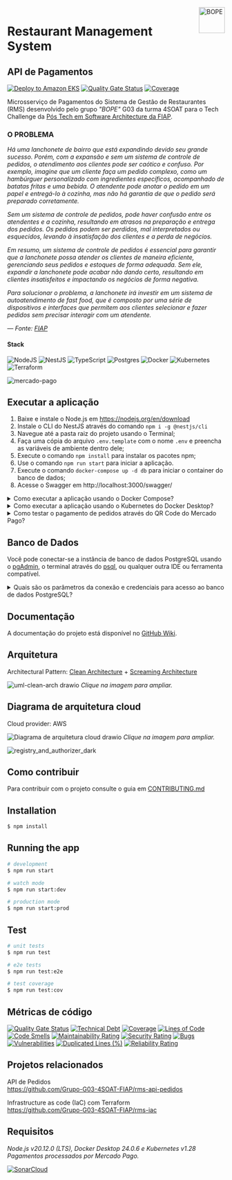 <img src="https://github.com/Grupo-G03-4SOAT-FIAP/rms-backend/raw/main/docs/img/bope-faca-na-carveira-knife-skull-logo.png" alt="BOPE" title="BOPE" align="right" height="60" />

# Restaurant Management System
## API de Pagamentos

[![Deploy to Amazon EKS](https://github.com/Grupo-G03-4SOAT-FIAP/rms-api-pagamentos/actions/workflows/deploy.yml/badge.svg)](https://github.com/Grupo-G03-4SOAT-FIAP/rms-api-pagamentos/actions/workflows/deploy.yml)
[![Quality Gate Status](https://sonarcloud.io/api/project_badges/measure?project=Grupo-G03-4SOAT-FIAP_rms-api-pagamentos&metric=alert_status)](https://sonarcloud.io/summary/new_code?id=Grupo-G03-4SOAT-FIAP_rms-api-pagamentos)
[![Coverage](https://sonarcloud.io/api/project_badges/measure?project=Grupo-G03-4SOAT-FIAP_rms-api-pagamentos&metric=coverage)](https://sonarcloud.io/summary/new_code?id=Grupo-G03-4SOAT-FIAP_rms-api-pagamentos)

Microsserviço de Pagamentos do Sistema de Gestão de Restaurantes (RMS) desenvolvido pelo grupo *"BOPE"* G03 da turma 4SOAT para o Tech Challenge da [Pós Tech em Software Architecture da FIAP](https://postech.fiap.com.br/curso/software-architecture/).

### O PROBLEMA

*Há uma lanchonete de bairro que está expandindo devido seu grande sucesso. Porém, com a expansão e sem um sistema de controle de pedidos, o atendimento aos clientes pode ser caótico e confuso. Por exemplo, imagine que um cliente faça um pedido complexo, como um hambúrguer personalizado com ingredientes específicos, acompanhado de batatas fritas e uma bebida. O atendente pode anotar o pedido em um papel e entregá-lo à cozinha, mas não há garantia de que o pedido será preparado corretamente.*

*Sem um sistema de controle de pedidos, pode haver confusão entre os atendentes e a cozinha, resultando em atrasos na preparação e entrega dos pedidos. Os pedidos podem ser perdidos, mal interpretados ou esquecidos, levando à insatisfação dos clientes e a perda de negócios.*

*Em resumo, um sistema de controle de pedidos é essencial para garantir que a lanchonete possa atender os clientes de maneira eficiente, gerenciando seus pedidos e estoques de forma adequada. Sem ele, expandir a lanchonete pode acabar não dando certo, resultando em clientes insatisfeitos e impactando os negócios de forma negativa.*

*Para solucionar o problema, a lanchonete irá investir em um sistema de autoatendimento de fast food, que é composto por uma série de dispositivos e interfaces que permitem aos clientes selecionar e fazer pedidos sem precisar interagir com um atendente.*

*— Fonte: [FIAP](https://www.fiap.com.br/)*

#### Stack

![NodeJS](https://img.shields.io/badge/node.js-6DA55F?style=for-the-badge&logo=node.js&logoColor=white)
![NestJS](https://img.shields.io/badge/nestjs-%23E0234E.svg?style=for-the-badge&logo=nestjs&logoColor=white)
![TypeScript](https://img.shields.io/badge/typescript-%23007ACC.svg?style=for-the-badge&logo=typescript&logoColor=white)
![Postgres](https://img.shields.io/badge/postgres-%23316192.svg?style=for-the-badge&logo=postgresql&logoColor=white)
![Docker](https://img.shields.io/badge/docker-%230db7ed.svg?style=for-the-badge&logo=docker&logoColor=white)
![Kubernetes](https://img.shields.io/badge/kubernetes-%23326ce5.svg?style=for-the-badge&logo=kubernetes&logoColor=white)
![Terraform](https://img.shields.io/badge/terraform-%235835CC.svg?style=for-the-badge&logo=terraform&logoColor=white)

![mercado-pago](https://github.com/Grupo-G03-4SOAT-FIAP/rms-api-monolito/assets/5115895/ad2f673e-ba14-4824-b2dd-24dbbce72bf3)

## Executar a aplicação

1. Baixe e instale o Node.js em https://nodejs.org/en/download
2. Instale o CLI do NestJS através do comando `npm i -g @nestjs/cli`
3. Navegue até a pasta raiz do projeto usando o Terminal;
4. Faça uma cópia do arquivo `.env.template` com o nome `.env` e preencha as variáveis de ambiente dentro dele;
5. Execute o comando `npm install` para instalar os pacotes npm;
6. Use o comando `npm run start` para iniciar a aplicação.
7. Execute o comando `docker-compose up -d db` para iniciar o container do banco de dados;
8. Acesse o Swagger em http://localhost:3000/swagger/

<details>

<summary>Como executar a aplicação usando o Docker Compose?</summary>

## Executar a aplicação usando o Docker Compose

1. Clone este repositório;
2. Navegue até a pasta raiz do projeto usando o Terminal;
3. Faça uma cópia do arquivo `.env.template` com o nome `.env` e preencha as variáveis de ambiente dentro dele;
4. Execute o comando `docker-compose up`
5. Acesse o Swagger em http://localhost:3000/swagger/

</details>

<details>

<summary>Como executar a aplicação usando o Kubernetes do Docker Desktop?</summary>

## Executar a aplicação usando o Kubernetes do Docker Desktop

1. Clone este repositório;
2. Navegue até a pasta raiz do projeto usando o Terminal;
3. Use o comando `docker build -t rms-api-pagamentos:latest .` para gerar a imagem de container da aplicação;
4. Use o comando `kubectl apply -f k8s/development/postgres/namespace.yaml -f k8s/development/postgres/pvc-pv.yaml -f k8s/development/postgres/config.yaml -f k8s/development/postgres/secrets.yaml -f k8s/development/postgres/deployment.yaml -f k8s/development/postgres/service.yaml` para fazer deploy do banco de dados;
5. Use o comando `kubectl apply -f k8s/development/bff/namespace.yaml -f k8s/development/bff/config.yaml -f k8s/development/bff/secrets.yaml -f k8s/development/bff/deployment.yaml -f k8s/development/bff/service.yaml -f k8s/development/bff/hpa.yaml` para fazer deploy da aplicação;
6. Acesse o Swagger em http://localhost:3000/swagger/

> Para remover a aplicação do Kubernetes, use o comando `kubectl delete namespace rms`

#### Sobre os Secrets do Kubernetes

Em seu ambiente de desenvolvimento, por questão de segurança, abra os arquivos `/k8s/development/postgres/secrets.yaml` e `/k8s/development/bff/secrets.yaml` na pasta `/k8s/development` e preencha os valores sensíveis manualmente.

> No ambiente de produção os Secrets do Kubernetes são gerenciados pelo AWS Secrets Manager.

Para mais informações visite a página [Boas práticas para secrets do Kubernetes](https://kubernetes.io/docs/concepts/security/secrets-good-practices/#avoid-sharing-secret-manifests).

</details>

<details>

<summary>Como testar o pagamento de pedidos através do QR Code do Mercado Pago?</summary>

## Instruções para testar o pagamento de pedidos através do QR Code do Mercado Pago

Para testar o pagamento de pedidos usando o QR Code do Mercado Pago você vai precisar criar uma Aplicação no [portal do Mercado Pago Developers](https://www.mercadopago.com.br/developers/pt).

1. Siga as instruções na página [Pré-requisitos](https://www.mercadopago.com.br/developers/pt/docs/qr-code/pre-requisites) no Mercado Pago Developers;
2. Após criar as contas de teste do `Vendedor` e do `Comprador`, abra uma janela anônima (Ctrl + Shift + P) no navegador e faça login no [portal do Mercado Pago Developers](https://www.mercadopago.com.br/developers/pt) **usando o usuário e senha da conta de teste do Vendedor**;
3. Após fazer login no portal do Mercado Pago Developers usando o usuário e senha da conta de teste do **Vendedor**, crie uma aplicação de testes **dento da conta de testes do Vendedor**.
4. Anote o `User ID` que aparece em baixo de "Detalhes da aplicação" na página inicial da aplicação de testes dentro da conta de testes do Vendedor;
5. Clique em "Credenciais de teste" no menu do lado esquerdo da tela e anote o `Access Token` da aplicação de testes;
6. Usando o [Postman](https://www.postman.com/), cadastre uma **Loja** conforme instruções na página [Criar loja](https://www.mercadopago.com.br/developers/pt/reference/stores/_users_user_id_stores/post). Anote o `id` da Loja que você cadastrou;
7. Usando o [Postman](https://www.postman.com/), cadastre um **Caixa** conforme instruções na página [Criar caixa](https://www.mercadopago.com.br/developers/pt/reference/pos/_pos/post). Anote o `external_id` do Caixa que você cadastrou;
8. Preencha as variáveis de ambiente no arquivo `.env` com o `User ID` e `Access Token` da aplicação de testes e com o `id` da Loja e o `external_id` do Caixa que você de cadastrou anteriormente através da API do Mercado Pago;
9. Ative a feature flag `ENABLE_MERCADOPAGO=true` no arquivo `.env`
10. Execute a aplicação.

</details>

## Banco de Dados

Você pode conectar-se a instância de banco de dados PostgreSQL usando o [pgAdmin](https://www.pgadmin.org/download/), o terminal através do [psql](https://www.postgresql.org/download/), ou qualquer outra IDE ou ferramenta compatível.

<details>

<summary>Quais são os parâmetros da conexão e credenciais para acesso ao banco de dados PostgreSQL?</summary>

<br>

> Host: localhost\
> Porta: 5432 (padrão)\
> Usuário: pguser\
> Senha: pgpwd\
> DB name: rms

</details>

## Documentação

A documentação do projeto está disponível no [GitHub Wiki](https://github.com/Grupo-G03-4SOAT-FIAP/rms-backend/wiki).

## Arquitetura

Architectural Pattern: [Clean Architecture](https://blog.cleancoder.com/uncle-bob/2012/08/13/the-clean-architecture.html) + [Screaming Architecture](https://blog.cleancoder.com/uncle-bob/2011/09/30/Screaming-Architecture.html)

![uml-clean-arch drawio](https://github.com/Grupo-G03-4SOAT-FIAP/rms-api-monolito/assets/5115895/c19b37cb-5d1a-4328-8611-f9321a95e068)
*Clique na imagem para ampliar.*

## Diagrama de arquitetura cloud

Cloud provider: AWS

![Diagrama de arquitetura cloud drawio](https://github.com/Grupo-G03-4SOAT-FIAP/rms-api-monolito/assets/5115895/7cf5b858-5c7e-47d6-9def-2cda7e470134)
*Clique na imagem para ampliar.*

![registry_and_authorizer_dark](https://github.com/Grupo-G03-4SOAT-FIAP/rms-api-monolito/assets/5115895/51c34341-099e-4395-a2a9-acdb62cc6c71)

## Como contribuir

Para contribuir com o projeto consulte o guia em [CONTRIBUTING.md](CONTRIBUTING.md)

## Installation

```bash
$ npm install
```

## Running the app

```bash
# development
$ npm run start

# watch mode
$ npm run start:dev

# production mode
$ npm run start:prod
```

## Test

```bash
# unit tests
$ npm run test

# e2e tests
$ npm run test:e2e

# test coverage
$ npm run test:cov
```

## Métricas de código

[![Quality Gate Status](https://sonarcloud.io/api/project_badges/measure?project=Grupo-G03-4SOAT-FIAP_rms-api-pagamentos&metric=alert_status)](https://sonarcloud.io/summary/new_code?id=Grupo-G03-4SOAT-FIAP_rms-api-pagamentos)
[![Technical Debt](https://sonarcloud.io/api/project_badges/measure?project=Grupo-G03-4SOAT-FIAP_rms-api-pagamentos&metric=sqale_index)](https://sonarcloud.io/summary/new_code?id=Grupo-G03-4SOAT-FIAP_rms-api-pagamentos)
[![Coverage](https://sonarcloud.io/api/project_badges/measure?project=Grupo-G03-4SOAT-FIAP_rms-api-pagamentos&metric=coverage)](https://sonarcloud.io/summary/new_code?id=Grupo-G03-4SOAT-FIAP_rms-api-pagamentos)
[![Lines of Code](https://sonarcloud.io/api/project_badges/measure?project=Grupo-G03-4SOAT-FIAP_rms-api-pagamentos&metric=ncloc)](https://sonarcloud.io/summary/new_code?id=Grupo-G03-4SOAT-FIAP_rms-api-pagamentos)
[![Code Smells](https://sonarcloud.io/api/project_badges/measure?project=Grupo-G03-4SOAT-FIAP_rms-api-pagamentos&metric=code_smells)](https://sonarcloud.io/summary/new_code?id=Grupo-G03-4SOAT-FIAP_rms-api-pagamentos)
[![Maintainability Rating](https://sonarcloud.io/api/project_badges/measure?project=Grupo-G03-4SOAT-FIAP_rms-api-pagamentos&metric=sqale_rating)](https://sonarcloud.io/summary/new_code?id=Grupo-G03-4SOAT-FIAP_rms-api-pagamentos)
[![Security Rating](https://sonarcloud.io/api/project_badges/measure?project=Grupo-G03-4SOAT-FIAP_rms-api-pagamentos&metric=security_rating)](https://sonarcloud.io/summary/new_code?id=Grupo-G03-4SOAT-FIAP_rms-api-pagamentos)
[![Bugs](https://sonarcloud.io/api/project_badges/measure?project=Grupo-G03-4SOAT-FIAP_rms-api-pagamentos&metric=bugs)](https://sonarcloud.io/summary/new_code?id=Grupo-G03-4SOAT-FIAP_rms-api-pagamentos)
[![Vulnerabilities](https://sonarcloud.io/api/project_badges/measure?project=Grupo-G03-4SOAT-FIAP_rms-api-pagamentos&metric=vulnerabilities)](https://sonarcloud.io/summary/new_code?id=Grupo-G03-4SOAT-FIAP_rms-api-pagamentos)
[![Duplicated Lines (%)](https://sonarcloud.io/api/project_badges/measure?project=Grupo-G03-4SOAT-FIAP_rms-api-pagamentos&metric=duplicated_lines_density)](https://sonarcloud.io/summary/new_code?id=Grupo-G03-4SOAT-FIAP_rms-api-pagamentos)
[![Reliability Rating](https://sonarcloud.io/api/project_badges/measure?project=Grupo-G03-4SOAT-FIAP_rms-api-pagamentos&metric=reliability_rating)](https://sonarcloud.io/summary/new_code?id=Grupo-G03-4SOAT-FIAP_rms-api-pagamentos)

## Projetos relacionados

API de Pedidos\
https://github.com/Grupo-G03-4SOAT-FIAP/rms-api-pedidos

Infrastructure as code (IaC) com Terraform\
https://github.com/Grupo-G03-4SOAT-FIAP/rms-iac

## Requisitos

*Node.js v20.12.0 (LTS), Docker Desktop 24.0.6 e Kubernetes v1.28*\
*Pagamentos processados por Mercado Pago.*

[![SonarCloud](https://sonarcloud.io/images/project_badges/sonarcloud-white.svg)](https://sonarcloud.io/summary/new_code?id=Grupo-G03-4SOAT-FIAP_rms-api-pagamentos)
